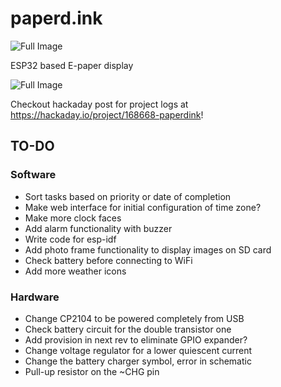 # paperd.ink

![Full Image](https://github.com/rgujju/paperdink/blob/master/Images/paperdink.jpg?raw=true)

ESP32 based E-paper display

![Full Image](https://github.com/rgujju/paperdink/blob/master/Images/full.jpg?raw=true)

Checkout hackaday post for project logs at https://hackaday.io/project/168668-paperdink!

## TO-DO
### Software
- Sort tasks based on priority or date of completion
- Make web interface for initial configuration of time zone?
- Make more clock faces
- Add alarm functionality with buzzer
- Write code for esp-idf
- Add photo frame functionality to display images on SD card
- Check battery before connecting to WiFi
- Add more weather icons

### Hardware
- Change CP2104 to be powered completely from USB
- Check battery circuit for the double transistor one
- Add provision in next rev to eliminate GPIO expander?
- Change voltage regulator for a lower quiescent current
- Change the battery charger symbol, error in schematic
- Pull-up resistor on the ~CHG pin
